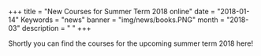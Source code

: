 +++
title = "New Courses for Summer Term 2018 online"
date = "2018-01-14"
Keywords = "news"
banner = "img/news/books.PNG"
month = "2018-03"
description = " "
+++


<!--more-->
Shortly you can find the courses for the upcoming summer term 2018 here!
